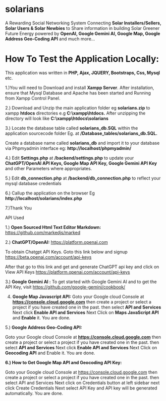 # solarians

A Rewarding Social Networking System Connecting **Solar Installers/Sellers, Solar Users & Solar Newbies** to Share information in building Solar Greener Future Energy
 powered by **OpenAI, Google Gemini AI, Google Map, Google Address Geo-Coding API** and much more...



# How To Test the Application Locally:

This application was written in **PHP, Ajax, JQUERY, Bootstraps, Css, Mysql** etc.



1.)You will need to Download and  install **Xampp Server**. After installation, ensure that Mysql Database and  Apache has been started and Running from 
Xampp Control Panel.

2.) Download and Unzip the main application folder eg **solarians.zip** to xampp **htdocs** directories e.g  **C:\xampp\htdocs.**  After unzipping the 
directory will look like  **C:\xampp\htdocs\solarians**

3.) Locate the database table called **solarians_db.SQL** within the application sourcecode folder Eg. at **/Database_tables/solarians_db.SQL.**

 Create a database name called **solarians_db** and import it to your database via Phpmyadmin interface eg:  **http://localhost/phpmyadmin/**

4.) Edit **Settings.php** at **/backend/settings.php** to update your **ChatGPT/OpenAI API Keys, Google Map API Key, Google Gemini API Key** and other Parameters where appropriates.

5.) Edit **db_connection.php** at **/backend/db_connection.php** to reflect your mysql database credentials

6.) Callup the application on the browser Eg **http://localhost/solarians/index.php**

7.)Thank You





API Used

1.) **Open Sourced Html Text Editor Markdown:** https://github.com/markedjs/marked

2.) **ChatGPT/OpenAI:** https://platform.openai.com

To obtain Chatgpt API Keys. Goto this link below and signup https://beta.openai.com/account/api-keys

After that go to this link and get and generate ChatGPT api key and click on View API Keys https://platform.openai.com/account/api-keys

3.) **Google Gemini AI :**
To get started with Google Gemini AI and to get the API Key, visit https://github.com/google-gemini/cookbook/

4) **Google Map Javascript API:** Goto your Google cloud Console at **https://console.cloud.google.com** then create a project or select a project if you have created one in the past. then select **API and Services** Next click **Enable API and Services**
Next Click on **Maps JavaScript API** and **Enable** it. You are done.

5.) **Google Address Geo-Coding API:**

Goto your Google cloud Console at **https://console.cloud.google.com** then create a project or select a project if you have created one in the past. then select **API and Services** Next click **Enable API and Services**
Next Click on **Geocoding API** and Enable it. You are done.

**6.) How to Get Google Map API and Geocoding API Key:**

Goto your Google cloud Console at https://console.cloud.google.com then create a project or select a project if you have created one in the past. then select API and Services Next click on Credentials button at left sidebar next click Create Credentials Next select API Key and API key will be generated automatically. You are done.
